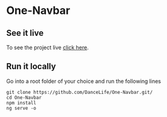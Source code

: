 # One-Navbar

## See it live

To see the project live [click here](https://dancelife.github.io/One-Navbar/).

## Run it locally

Go into a root folder of your choice and run the following lines

`git clone https://github.com/DanceLife/One-Navbar.git/` <br />
`cd One-Navbar` <br />
`npm install` <br />
`ng serve -o` <br />

